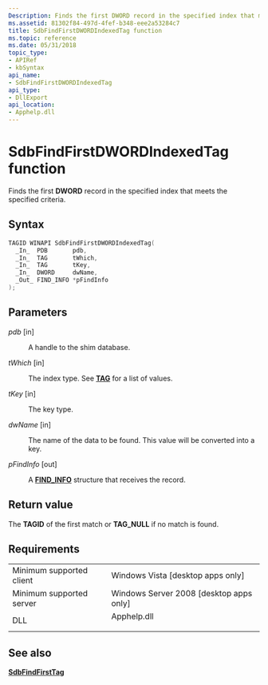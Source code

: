 ```yaml
---
Description: Finds the first DWORD record in the specified index that meets the specified criteria.
ms.assetid: 81302f84-497d-4fef-b348-eee2a53284c7
title: SdbFindFirstDWORDIndexedTag function
ms.topic: reference
ms.date: 05/31/2018
topic_type: 
- APIRef
- kbSyntax
api_name: 
- SdbFindFirstDWORDIndexedTag
api_type: 
- DllExport
api_location: 
- Apphelp.dll
---
```


# SdbFindFirstDWORDIndexedTag function

Finds the first **DWORD** record in the specified index that meets the specified criteria.

## Syntax


```C++
TAGID WINAPI SdbFindFirstDWORDIndexedTag(
  _In_  PDB       pdb,
  _In_  TAG       tWhich,
  _In_  TAG       tKey,
  _In_  DWORD     dwName,
  _Out_ FIND_INFO *pFindInfo
);
```



## Parameters

<dl> <dt>

*pdb* \[in\]
</dt> <dd>

A handle to the shim database.

</dd> <dt>

*tWhich* \[in\]
</dt> <dd>

The index type. See [**TAG**](tag.md) for a list of values.

</dd> <dt>

*tKey* \[in\]
</dt> <dd>

The key type.

</dd> <dt>

*dwName* \[in\]
</dt> <dd>

The name of the data to be found. This value will be converted into a key.

</dd> <dt>

*pFindInfo* \[out\]
</dt> <dd>

A [**FIND\_INFO**](find-info.md) structure that receives the record.

</dd> </dl>

## Return value

The **TAGID** of the first match or **TAG\_NULL** if no match is found.

## Requirements



|                                     |                                                                                        |
|-------------------------------------|----------------------------------------------------------------------------------------|
| Minimum supported client<br/> | Windows Vista \[desktop apps only\]<br/>                                         |
| Minimum supported server<br/> | Windows Server 2008 \[desktop apps only\]<br/>                                   |
| DLL<br/>                      | <dl> <dt>Apphelp.dll</dt> </dl> |



## See also

<dl> <dt>

[**SdbFindFirstTag**](sdbfindfirsttag.md)
</dt> </dl>

 

 




